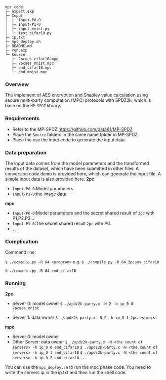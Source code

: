 ```
mpc_code
├─ expect.exp
├─ Input
│  ├─ Input-P0-0
│  ├─ Input-P1-0
│  ├─ input_mnist.py
│  └─ test_cifar10.py
├─ ip.txt
├─ mpc_deploy.sh
├─ README.md
├─ run.exp
└─ Source
   ├─ 2pcaes_cifar10.mpc
   ├─ 2pcaes_mnist.mpc
   ├─ end_cifar10.mpc
   └─ end_mnist.mpc

```

### Overview

The implement of AES encryption and Shapley value calculation using secure multi-party computation (MPC) protocols with SPDZ2k, which is base on the `MP-SPDZ` library. 

### Requirements

- Refer to the MP-SPDZ  https://github.com/data61/MP-SPDZ
- Place the `Source` folders in the same name folder in MP-SPDZ.
- Place the use the input code to generate the input data.

### Data preparation
The input data comes from the model parameters and the transformed results of the dataset, which have been submitted in other files. A conversion code demo is provided here, which can generate the input file. A simple input data is also provided here. 
**2pc**

- `Input-P0-0`:Model parameters
- `Input-P1-0`:the image data

**mpc**

- `Input-P0-0`:Model parameters and the secret shared result of `2pc` with P1,P2,P3...
- `Input-P1-0`:The secret shared result `2pc` with P0.
- `...`

### Complication

Command line: 

`$ ./compile.py -R 64 <program>`
e.g.
`$ ./compile.py -R 64 2pcaes_cifar10`

`$ ./compile.py -R 64 end_cifar10`

### Running
**2pc**

- Server 0: model owner 
  `$ ./apdz2k-party.x -N 2 -h ip_0 0 2pcaes_mnist`

- Server 1: data owner 
  `$ ./apdz2k-party.x -N 2 -h ip_0 1 2pcaes_mnist`

**mpc**

- Server 0: model owner 
- Other Server: data owner 
  `$ ./apdz2k-party.x -N <the count of servers> -h ip_0 0 end_cifar10`
  `$ ./apdz2k-party.x -N <the count of servers> -h ip_0 1 end_cifar10`
  `$ ./apdz2k-party.x -N <the count of servers> -h ip_0 2 end_cifar10`
  `...`

You can use the `mpc_deploy.sh` to run the mpc phase code. You need to write the servers ip in the ip.txt and then run the shell code.

